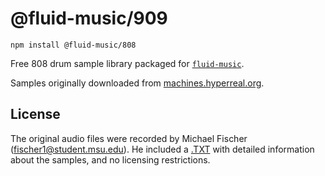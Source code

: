# @fluid-music/909

`npm install @fluid-music/808`

Free 808 drum sample library packaged for [`fluid-music`](https://www.npmjs.com/package/fluid-music).

Samples originally downloaded from [machines.hyperreal.org](http://machines.hyperreal.org/categories/drum-machines/TR-808/samples/).

## License

The original audio files were recorded by Michael Fischer (fischer1@student.msu.edu). He included a [.TXT](./TR808WAV/TR808.TXT) with detailed information about the samples, and no licensing restrictions.
